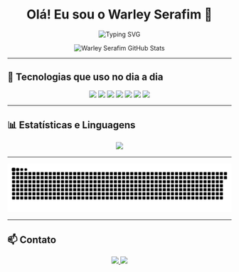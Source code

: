 <h1 align="center">Olá! Eu sou o Warley Serafim 👋</h1>

<p align="center">
  <img src="https://readme-typing-svg.demolab.com?font=Fira+Code&duration=3000&pause=500&center=true&vCenter=true&width=435&lines=Desenvolvedor+Salesforce;Especialista+em+Web+e+Backend;Apaixonado+por+tecnologia+e+café" alt="Typing SVG" />
</p>

<p align="center">
  <img src="https://github-readme-stats.vercel.app/api?username=warleyserafim&show_icons=true&theme=chartreuse-dark" alt="Warley Serafim GitHub Stats" />
</p>

---

## 🚀 Tecnologias que uso no dia a dia

<div align="center" style="display: inline_block">
  <img src="https://img.shields.io/badge/HTML5-E34F26?style=for-the-badge&logo=html5&logoColor=white" />
  <img src="https://img.shields.io/badge/CSS3-1572B6?style=for-the-badge&logo=css3&logoColor=white" />
  <img src="https://img.shields.io/badge/JavaScript-F7DF1E?style=for-the-badge&logo=javascript&logoColor=black" />
  <img src="https://img.shields.io/badge/Node.js-43853D?style=for-the-badge&logo=node.js&logoColor=white" />
  <img src="https://img.shields.io/badge/Java-ED8B00?style=for-the-badge&logo=java&logoColor=white" />
  <img src="https://img.shields.io/badge/PHP-777BB4?style=for-the-badge&logo=php&logoColor=white" />
  <img src="https://img.shields.io/badge/Salesforce-00A1E0?style=for-the-badge&logo=salesforce&logoColor=white" />
</div>

---

## 📊 Estatísticas e Linguagens

<p align="center">
  <img height="180em" src="https://github-readme-stats.vercel.app/api/top-langs/?username=warleyserafim&layout=compact&theme=chartreuse-dark"/>
</p>

---


<p align="center">
  <img src="https://github.com/warleyserafim/warleyserafim/blob/output/github-contribution-grid-snake-dark.svg" alt="Snake animation" />
</p>

---

## 📫 Contato

<div align="center">
  <a href="https://www.linkedin.com/in/warley-serafim-de-almeida-b78412215" target="_blank">
    <img src="https://img.shields.io/badge/LinkedIn-0077B5?style=for-the-badge&logo=linkedin&logoColor=white" />
  </a>
  <a href="mailto:warleyserafim777@gmail.com">
    <img src="https://img.shields.io/badge/Gmail-D14836?style=for-the-badge&logo=gmail&logoColor=white" />
  </a>
</div>
